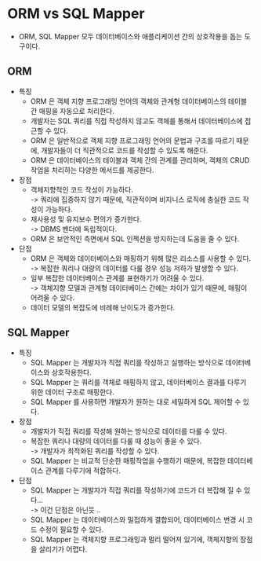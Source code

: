 # ORM vs SQL Mapper

* ORM, SQL Mapper 모두 데이터베이스와 애플리케이션 간의 상호작용을 돕는 도구이다.&#x20;

## ORM

* 특징
  * ORM 은 객체 지향 프로그래밍 언어의 객체와 관계형 데이터베이스의 테이블 간 매핑을 자동으로 처리한다.&#x20;
  * 개발자는 SQL 쿼리를 직접 작성하지 않고도 객체를 통해서 데이터베이스에 접근할 수 있다.&#x20;
  * ORM 은 일반적으로 객체 지향 프로그래밍 언어의 문법과 구조를 따르기 때문에, 개발자들이 더 직관적으로 코드를 작성할 수 있도록 해준다.
  * ORM 은 데이터베이스의 테이블과 객체 간의 관계를 관리하며, 객체의 CRUD 작업을 처리하는 다양한 메서드를 제공한다.&#x20;
* 장점
  * 객체지향적인 코드 작성이 가능하다. \
    \-> 쿼리에 집중하지 않기 때문에, 직관적이며 비지니스 로직에 충실한 코드 작성이 가능하다.&#x20;
  * 재사용성 및 유지보수 편의가 증가한다.\
    \-> DBMS 벤더에 독립적이다.&#x20;
  * ORM 은 보안적인 측면에서 SQL 인젝션을 방지하는데 도움을 줄 수 있다.&#x20;
* 단점
  * ORM 은 객체와 데이터베이스와 매핑하기 위해 많은 리소스를 사용할 수 있다. \
    \-> 복잡한 쿼리나 대량의 데이터를 다룰 경우 성능 저하가 발생할 수 있다.&#x20;
  * 일부 복잡한 데이터베이스 관계를 표현하기가 어려울 수 있다. \
    \-> 객체지향 모델과 관계형 데이터베이스 간에는 차이가 있기 때문에, 매핑이 어려울 수 있다.
  * 데이터 모델의 복잡도에 비례해 난이도가 증가한다.&#x20;

## SQL Mapper

* 특징
  * SQL Mapper 는 개발자가 직접 쿼리를 작성하고 실행하는 방식으로 데이터베이스와 상호작용한다.&#x20;
  * SQL Mapper 는 쿼리를 객체로 매핑하지 않고, 데이터베이스 결과를 다루기 위한 데이터 구조로 매핑한다.&#x20;
  * SQL Mapper 를 사용하면 개발자가 원하는 대로 세밀하게 SQL 제어할 수 있다.&#x20;
* 장점
  * 개발자가 직접 쿼리를 작성해 원하는 방식으로 데이터를 다룰 수 있다.&#x20;
  * 복잡한 쿼리나 대량의 데이터를 다룰 때 성능이 좋을 수 있다. \
    \-> 개발자가 최적화된 쿼리를 작성할 수 있다.&#x20;
  * SQL Mapper 는 비교적 단순한 매핑작업을 수행하기 때문에, 복잡한 데이터베이스 관계를 다루기에 적합하다.
* 단점
  * SQL Mapper 는 개발자가 직접 쿼리를 작성하기에 코드가 더 복잡해 질 수 있다...\
    \-> 이건 단점은 아닌듯 ..
  * SQL Mapper 는 데이터베이스와 밀접하게 결합되어, 데이터베이스 변경 시 코드 수정이 필요할 수 있다.&#x20;
  * SQL Mapper 는 객체지향 프로그래밍과 멀리 떨어져 있기에, 객체지향의 장점을 살리기가 어렵다.&#x20;
